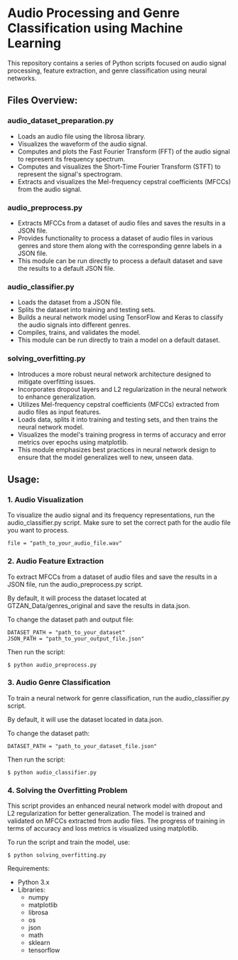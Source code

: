 # Audio Processing and Genre Classification using Machine Learning

This repository contains a series of Python scripts focused on audio signal processing, feature extraction, and genre classification using neural networks.

## Files Overview:

### audio_dataset_preparation.py

- Loads an audio file using the librosa library.
- Visualizes the waveform of the audio signal.
- Computes and plots the Fast Fourier Transform (FFT) of the audio signal to represent its frequency spectrum.
- Computes and visualizes the Short-Time Fourier Transform (STFT) to represent the signal's spectrogram.
- Extracts and visualizes the Mel-frequency cepstral coefficients (MFCCs) from the audio signal.

### audio_preprocess.py

- Extracts MFCCs from a dataset of audio files and saves the results in a JSON file.
- Provides functionality to process a dataset of audio files in various genres and store them along with the corresponding genre labels in a JSON file.
- This module can be run directly to process a default dataset and save the results to a default JSON file.

### audio_classifier.py

- Loads the dataset from a JSON file.
- Splits the dataset into training and testing sets.
- Builds a neural network model using TensorFlow and Keras to classify the audio signals into different genres.
- Compiles, trains, and validates the model.
- This module can be run directly to train a model on a default dataset.

### solving_overfitting.py

- Introduces a more robust neural network architecture designed to mitigate overfitting issues.
- Incorporates dropout layers and L2 regularization in the neural network to enhance generalization.
- Utilizes Mel-frequency cepstral coefficients (MFCCs) extracted from audio files as input features.
- Loads data, splits it into training and testing sets, and then trains the neural network model.
- Visualizes the model's training progress in terms of accuracy and error metrics over epochs using matplotlib.
- This module emphasizes best practices in neural network design to ensure that the model generalizes well to new, unseen data.

## Usage:

### 1. Audio Visualization

To visualize the audio signal and its frequency representations, run the audio_classifier.py script. Make sure to set the correct path for the audio file you want to process.

```
file = "path_to_your_audio_file.wav"
```

### 2. Audio Feature Extraction

To extract MFCCs from a dataset of audio files and save the results in a JSON file, run the audio_preprocess.py script.

By default, it will process the dataset located at GTZAN_Data/genres_original and save the results in data.json.

To change the dataset path and output file:

```
DATASET_PATH = "path_to_your_dataset"
JSON_PATH = "path_to_your_output_file.json"
```

Then run the script:

```
$ python audio_preprocess.py

```

### 3. Audio Genre Classification

To train a neural network for genre classification, run the audio_classifier.py script.

By default, it will use the dataset located in data.json.

To change the dataset path:

```
DATASET_PATH = "path_to_your_dataset_file.json"
```

Then run the script:

```
$ python audio_classifier.py

```

### 4. Solving the Overfitting Problem

This script provides an enhanced neural network model with dropout and L2 regularization for better generalization. The model is trained and validated on MFCCs extracted from audio files. The progress of training in terms of accuracy and loss metrics is visualized using matplotlib.

To run the script and train the model, use:

```
$ python solving_overfitting.py

```

Requirements:

- Python 3.x
- Libraries:
  - numpy
  - matplotlib
  - librosa
  - os
  - json
  - math
  - sklearn
  - tensorflow
